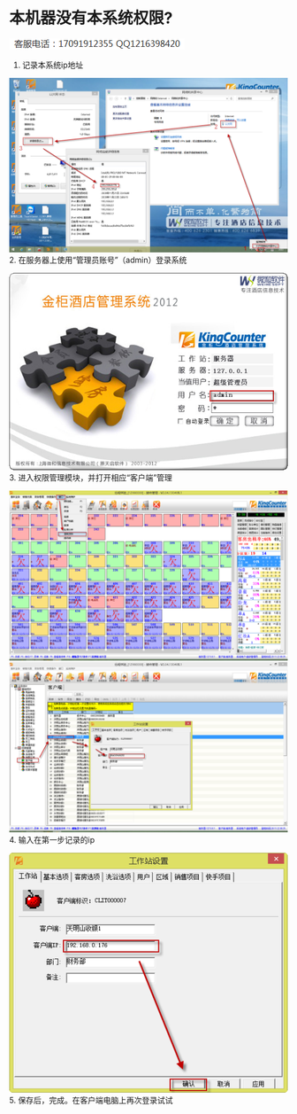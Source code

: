 # 本机器没有本系统权限?

![联系](assets/dianhua.png)

1. 记录本系统ip地址

  ![ip](本机器没有本系统权限/ip.png)
2. 在服务器上使用“管理员账号”（admin）登录系统

  ![ip](本机器没有本系统权限/newclient01.png)
3. 进入权限管理模块，并打开相应“客户端”管理

  ![ip](本机器没有本系统权限/newclient02.png)
  ![ip](本机器没有本系统权限/newclient03.png)
4. 输入在第一步记录的ip

  ![ip](本机器没有本系统权限/newclient04.png)
5. 保存后，完成。在客户端电脑上再次登录试试
